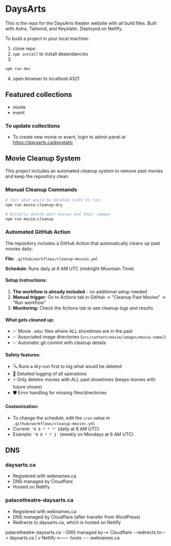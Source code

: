 # DaysArts

This is the repo for the DaysArts theater website with all build files. Built with Astro, Tailwind, and Keystatic. Deployed on Netlify.


To build a project in your local machine:
1. clone repo
2. `npm install` to install dependancies
3.
```sh
npm run dev
```
4. open browser to localhost:4321


## Featured collections
- movie
- event

### To update collections
- To create new movie or event, login to admin panel at https://daysarts.ca/keystatic

## Movie Cleanup System

This project includes an automated cleanup system to remove past movies and keep the repository clean.

### Manual Cleanup Commands

```bash
# Test what would be deleted (safe to run)
npm run movie:cleanup:dry

# Actually delete past movies and their images
npm run movie:cleanup
```

### Automated GitHub Action

The repository includes a GitHub Action that automatically cleans up past movies daily:

**File:** `.github/workflows/cleanup-movies.yml`

**Schedule:** Runs daily at 6 AM UTC (midnight Mountain Time)

#### Setup Instructions:

1. **The workflow is already included** - no additional setup needed
2. **Manual trigger:** Go to Actions tab in GitHub → "Cleanup Past Movies" → "Run workflow"
3. **Monitoring:** Check the Actions tab to see cleanup logs and results

#### What gets cleaned up:
- ✅ Movie `.mdoc` files where ALL showtimes are in the past
- ✅ Associated image directories (`src/content/movie/images/movie-name/`)
- ✅ Automatic git commit with cleanup details

#### Safety features:
- 🔍 Runs a dry-run first to log what would be deleted
- 📝 Detailed logging of all operations
- ⚡ Only deletes movies with ALL past showtimes (keeps movies with future shows)
- 🛡️ Error handling for missing files/directories

#### Customization:
- To change the schedule, edit the `cron` value in `.github/workflows/cleanup-movies.yml`
- Current: `'0 6 * * *'` (daily at 6 AM UTC)
- Example: `'0 6 * * 1'` (weekly on Mondays at 6 AM UTC)


## DNS
### daysarts.ca
- Registered with webnames.ca
- DNS managed by Cloudflare
- Hosted on Netlify

### palacetheatre-daysarts.ca
- Registered with webnames.ca
- DNS managed by Cloudflare (after transfer from WordPress)
- Redirects to daysarts.ca, which is hosted on Netlify

palacetheatre-daysarts.ca --DNS managed by--> Cloudflare --redirects to--> daysarts.ca
                                                                       |
                                                                       v
                                                          Netlify <--- hosts --- webnames.ca
